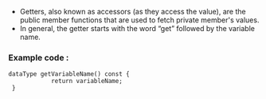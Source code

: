 - Getters, also known as accessors (as they access the value), are the public member functions that are used to fetch private member's values. 
- In general, the getter starts with the word “get” followed by the variable name.


### Example code : 
```
dataType getVariableName() const { 
            return variableName;
 }
```
